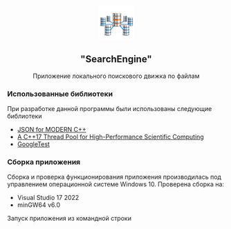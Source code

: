 <!-- PROJECT LOGO -->
<br />
<div align="center">
  <a href="https://github.com/VovaDym/Client_Server_TCP_MultiThread">
    <img src="LogoTCP.png" alt="Logo" width="80" height="80">
  </a>

<h2 align="center">"SearchEngine"</h2>

  <p align="center">
    Приложение локального поискового движка по файлам

  </p>
</div>


### <a name="Использованные-библиотеки">Использованные библиотеки</a>
При разработке данной программы были использованы следующие библиотеки
- [JSON for MODERN C++](https://github.com/nlohmann/json)
- [A C++17 Thread Pool for High-Performance Scientific Computing](https://github.com/bshoshany/thread-pool)
- [GoogleTest](https://github.com/google/googletest)

### <a name="Сборка">Сборка приложения</a>
Сборка и проверка функционирования приложения производилась под управлением операционной системе Windows 10.
Проверена сборка на:

* Visual Studio 17 2022
* minGW64 v6.0

Запуск приложения из командной строки
